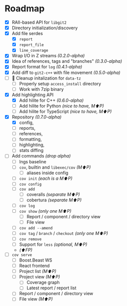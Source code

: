 # Roadmap

- [x] RAII-based API for `libgit2`
- [x] Directory initialization/discovery
- [x] Add file serdes
  - [x] `report`
  - [x] `report_file`
  - [x] `line_coverage`
- [x] Wrap I/O in Z streams _(0.2.0-alpha)_
- [x] Idea of references, tags and "branches" _(0.3.0-alpha)_
- [x] Report format for `log` _(0.4.1-alpha)_
- [x] Add diff to `git2-c++` with file movement _(0.5.0-alpha)_
- [ ] 💸 Cleanup initalization for `data-tz`
  - [ ] Properly setup `access_install` directory
  - [ ] Work with 7zip binary
- [x] Add highlighting API
  - [x] Add hilite for C++ _(0.6.0-alpha)_
  - [ ] Add hilite for Python _(nice to have, M⬆️P)_
  - [ ] Add hilite for TypeScript _(nice to have, M⬆️P)_
- [x] Repository _(0.7.0-alpha)_
  - [x] config,
  - [ ] reports,
  - [ ] references,
  - [ ] formatting,
  - [ ] highlighting,
  - [ ] stats diffing
- [ ] Add commands _(drop alpha)_
  - [ ] lngs baseline
  - [ ] `cov`, builtin and `libexec/cov` _(M⬆️P)_
    - [ ] aliases inside config
  - [ ] `cov init` _(each is a M⬆️P)_
  - [ ] `cov config`
  - [ ] `cov add`
    - [ ] coveralls _(separate M⬆️P)_
    - [ ] cobertura _(separate M⬆️P)_
  - [ ] `cov log`
  - [ ] `cov show` _(only one M⬆️P)_
    - [ ] Report / component / directory view
    - [ ] File view
  - [ ] `cov add --amend`
  - [ ] `cov tag` / `branch` / `checkout` _(only one M⬆️P)_
  - [ ] `cov remove`
  - [ ] Support for `less` _(optional, M⬆️P)_
  - _(⬆️FP)_
- [ ] `cov serve`
  - [ ] Boost.Beast WS
  - [ ] React frontend
  - [ ] Project list _(M⬆️P)_
  - [ ] Project view _(M⬆️P)_
    - [ ] Coverage graph
    - [ ] Latest report / report list
  - [ ] Report / component / directory view
  - [ ] File view _(M⬆️P)_
